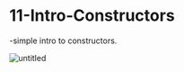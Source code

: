 # 11-Intro-Constructors

-simple intro to constructors.

![untitled](https://cloud.githubusercontent.com/assets/12276056/25574444/8beadd1e-2e1c-11e7-810f-5fc8128cdb98.png)

